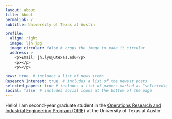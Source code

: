 ```yaml
---
layout: about
title: About
permalink: /
subtitle: University of Texas at Austin

profile:
  align: right
  image: ljh.jpg
  image_circular: false # crops the image to make it circular
  address: >
    <p>Email: jh.lyu@utexas.edu</p>
    <p></p>
    <p></p>

news: true  # includes a list of news items
Research Interest: true  # includes a list of the newest posts
selected_papers: true # includes a list of papers marked as "selected={true}"
social: false  # includes social icons at the bottom of the page
---
```


Hello! I am second-year graduate student in the [Operations Research and Industrial Engineering Program (ORIE)](https://www.orie.utexas.edu/) at the University of Texas at Austin.

